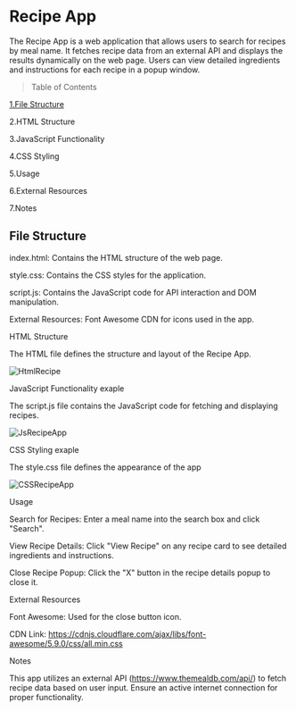 # Recipe App

The Recipe App is a web application that allows users to search for recipes by meal name. 
It fetches recipe data from an external API and displays the results dynamically on the web page. 
Users can view detailed ingredients and instructions for each recipe in a popup window.

> Table of Contents

[1.File Structure](#file-structure)

2.HTML Structure

3.JavaScript Functionality

4.CSS Styling

5.Usage

6.External Resources

7.Notes

## File Structure

index.html: Contains the HTML structure of the web page.

style.css: Contains the CSS styles for the application.

script.js: Contains the JavaScript code for API interaction and DOM manipulation.

External Resources: Font Awesome CDN for icons used in the app.

HTML Structure

The HTML file defines the structure and layout of the Recipe App.

![HtmlRecipe](https://github.com/user-attachments/assets/8917fec5-2c73-4163-8da1-3f182a890a02)


JavaScript Functionality exaple

The script.js file contains the JavaScript code for fetching and displaying recipes.

![JsRecipeApp](https://github.com/user-attachments/assets/aaca3f2f-8661-4b7e-95ac-cf7a1309bdfb)


CSS Styling exaple

The style.css file defines the appearance of the app


![CSSRecipeApp](https://github.com/user-attachments/assets/54b2b0c1-25d3-4e88-9730-bd12ec3fe6a0)




Usage

Search for Recipes: Enter a meal name into the search box and click "Search".

View Recipe Details: Click "View Recipe" on any recipe card to see detailed ingredients and instructions.

Close Recipe Popup: Click the "X" button in the recipe details popup to close it.

External Resources

Font Awesome: Used for the close button icon.

CDN Link: https://cdnjs.cloudflare.com/ajax/libs/font-awesome/5.9.0/css/all.min.css

Notes

This app utilizes an external API (https://www.themealdb.com/api/) to fetch recipe data based on user input.
Ensure an active internet connection for proper functionality.
